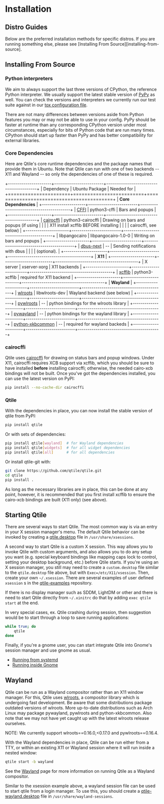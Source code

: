 # Installation

## Distro Guides

Below are the preferred installation methods for specific distros. If you are
running something else, please see [Installing From Source][installing-from-source].

## Installing From Source

### Python interpreters

We aim to always support the last three versions of CPython, the reference
Python interpreter. We usually support the latest stable version of [PyPy][] as
well. You can check the versions and interpreters we currently run our test
suite against in our [tox configuration file][].

There are not many differences between versions aside from Python features you
may or may not be able to use in your config. PyPy should be faster at runtime
than any corresponding CPython version under most circumstances, especially for
bits of Python code that are run many times. CPython should start up faster than
PyPy and has better compatibility for external libraries.

[tox configuration file]: https://github.com/qtile/qtile/blob/master/tox.ini
[PyPy]: https://www.pypy.org/


### Core Dependencies

Here are Qtile's core runtime dependencies and the package names that provide them 
in Ubuntu. Note that Qtile can run with one of two backends -- X11 and Wayland -- so 
only the dependencies of one of these is required.

+----------------------+-------------------------+------------------------------------------+
| Dependency           | Ubuntu Package          |  Needed for                              |
+======================+=========================+==========================================+
|                        **Core Dependencies**                                              |
+----------------------+-------------------------+------------------------------------------+
| [CFFI][]             | python3-cffi            | Bars and popups                          |
+----------------------+-------------------------+------------------------------------------+
| [cairocffi][]        | python3-cairocffi       | Drawing on bars and popups (if using     |
|                      |                         | X11 install xcffib BEFORE installing     |
|                      |                         | cairocffi, see below)                    |
+----------------------+-------------------------+------------------------------------------+
| libpangocairo        | libpangocairo-1.0-0     | Writing on bars and popups               |
+----------------------+-------------------------+------------------------------------------+
| [dbus-next][]        | --                      | Sending notifications with dbus          |
|                      |                         | (optional).                              |
+----------------------+-------------------------+------------------------------------------+
|                        **X11**                                                            |
+----------------------+-------------------------+------------------------------------------+
| X server             | xserver-xorg            |  X11 backends                            |
+----------------------+-------------------------+------------------------------------------+
| [xcffib][]           | python3-xcffib          |  required for X11 backend                |
+----------------------+-------------------------+------------------------------------------+
|                        **Wayland**                                                        |
+----------------------+-------------------------+------------------------------------------+
| [wlroots][]          | libwlroots-dev          |  Wayland backend (see below)             |
+----------------------+-------------------------+------------------------------------------+
| [pywlroots][]        | --                      |  python bindings for the wlroots library |
+----------------------+-------------------------+------------------------------------------+
| [pywayland][]        | --                      |  python bindings for the wayland library |
+----------------------+-------------------------+------------------------------------------+
| [python-xkbcommon][] | --                      |  required for wayland backeds            |
+----------------------+-------------------------+------------------------------------------+

[CFFI]: https://cffi.readthedocs.io/en/latest/installation.html
[xcffib]: https://github.com/tych0/xcffib#installation
[wlroots]: https://gitlab.freedesktop.org/wlroots/wlroots
[pywlroots]: https://github.com/flacjacket/pywlroots
[pywayland]: https://pywayland.readthedocs.io/en/latest/install.html
[python-xkbcommon]: https://github.com/sde1000/python-xkbcommon
[cairocffi]: https://cairocffi.readthedocs.io/en/stable/overview.html
[dbus-next]: https://python-dbus-next.readthedocs.io/en/latest/index.html

### cairocffi

Qtile uses [cairocffi][] for drawing on status bars and popup windows. Under X11,
cairocffi requires XCB support via xcffib, which you should be sure to have
installed **before** installing cairocffi; otherwise, the needed cairo-xcb
bindings will not be built. Once you've got the dependencies installed, you can
use the latest version on PyPI:

```bash
pip install --no-cache-dir cairocffi
```

### Qtile

With the dependencies in place, you can now install the stable version of qtile from PyPI:

```bash
pip install qtile
```

Or with sets of dependencies:

```bash
pip install qtile[wayland]  # for Wayland dependencies
pip install qtile[widgets]  # for all widget dependencies
pip install qtile[all]      # for all dependencies
```

Or install qtile-git with:

```bash
git clone https://github.com/qtile/qtile.git
cd qtile
pip install .
```

As long as the necessary libraries are in place, this can be done at any point,
however, it is recommended that you first install xcffib to ensure the
cairo-xcb bindings are built (X11 only) (see above).

## Starting Qtile

There are several ways to start Qtile. The most common way is via an entry in
your X session manager's menu. The default Qtile behavior can be invoked by
creating a [qtile.desktop](https://github.com/qtile/qtile/blob/master/resources/qtile.desktop)
file in `/usr/share/xsessions`.

A second way to start Qtile is a custom X session. This way allows you to
invoke Qtile with custom arguments, and also allows you to do any setup you
want (e.g. special keyboard bindings like mapping caps lock to control, setting
your desktop background, etc.) before Qtile starts. If you're using an X
session manager, you still may need to create a `custom.desktop` file similar
to the `qtile.desktop` file above, but with `Exec=/etc/X11/xsession`. Then,
create your own `~/.xsession`. There are several examples of user defined
`xsession` s in the [qtile-examples](https://github.com/qtile/qtile-examples) repository.

If there is no display manager such as SDDM, LightDM or other and there is need
to start Qtile directly from `~/.xinitrc` do that by adding 
`exec qtile start` at the end.

In very special cases, ex. Qtile crashing during session, then suggestion would
be to start through a loop to save running applications:

```bash
while true; do
    qtile
done
```

Finally, if you're a gnome user, you can start integrate Qtile into Gnome's
session manager and use gnome as usual.

- [Running from systemd](without-dm.md)
- [Running inside Gnome](gnome.md)

## Wayland

Qtile can be run as a Wayland compositor rather than an X11 window manager. For
this, Qtile uses [wlroots][], a compositor library which is undergoing fast
development. Be aware that some distributions package outdated versions of
wlroots. More up-to-date distributions such as Arch Linux may package
pywayland, pywlroots and python-xkbcommon. Also note that we may not have yet
caught up with the latest wlroots release ourselves.

NOTE: We currently support wlroots==0.16.0,<0.17.0 and pywlroots==0.16.4.

With the Wayland dependencies in place, Qtile can be run either from a TTY, or
within an existing X11 or Wayland session where it will run inside a nested
window:

```bash
qtile start -b wayland
```

See the [Wayland](../wayland.md) page for more information on running Qtile as
a Wayland compositor.

Similar to the xsession example above, a wayland session file can be used to start qtile
from a login manager. To use this, you should create
a [qtile-wayland.desktop](https://github.com/qtile/qtile/blob/master/resources/qtile-wayland.desktop)
file in `/usr/share/wayland-sessions`.
